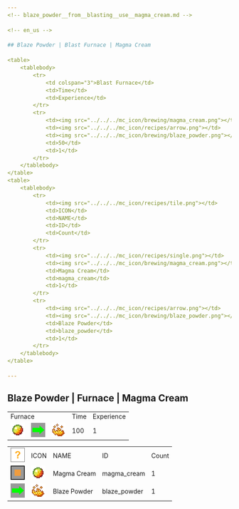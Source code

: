 ```yaml
---
<!-- blaze_powder__from__blasting__use__magma_cream.md -->

<!-- en_us -->

## Blaze Powder | Blast Furnace | Magma Cream

<table>
	<tablebody>
		<tr>
			<td colspan="3">Blast Furnace</td>
			<td>Time</td>
			<td>Experience</td>
		</tr>
		<tr>
			<td><img src="../../../mc_icon/brewing/magma_cream.png"></td>
			<td><img src="../../../mc_icon/recipes/arrow.png"></td>
			<td><img src="../../../mc_icon/brewing/blaze_powder.png"></td>
			<td>50</td>
			<td>1</td>
		</tr>
	</tablebody>
</table>
<table>
	<tablebody>
		<tr>
			<td><img src="../../../mc_icon/recipes/tile.png"></td>
			<td>ICON</td>
			<td>NAME</td>
			<td>ID</td>
			<td>Count</td>
		</tr>
		<tr>
			<td><img src="../../../mc_icon/recipes/single.png"></td>
			<td><img src="../../../mc_icon/brewing/magma_cream.png"></td>
			<td>Magma Cream</td>
			<td>magma_cream</td>
			<td>1</td>
		</tr>
		<tr>
			<td><img src="../../../mc_icon/recipes/arrow.png"></td>
			<td><img src="../../../mc_icon/brewing/blaze_powder.png"></td>
			<td>Blaze Powder</td>
			<td>blaze_powder</td>
			<td>1</td>
		</tr>
	</tablebody>
</table>

---
```

<!-- blaze_powder__from__smelting__use__magma_cream.md -->

<!-- en_us -->

## Blaze Powder | Furnace | Magma Cream

<table>
	<tablebody>
		<tr>
			<td colspan="3">Furnace</td>
			<td>Time</td>
			<td>Experience</td>
		</tr>
		<tr>
			<td><img src="../../../mc_icon/brewing/magma_cream.png"></td>
			<td><img src="../../../mc_icon/recipes/arrow.png"></td>
			<td><img src="../../../mc_icon/brewing/blaze_powder.png"></td>
			<td>100</td>
			<td>1</td>
		</tr>
	</tablebody>
</table>
<table>
	<tablebody>
		<tr>
			<td><img src="../../../mc_icon/recipes/tile.png"></td>
			<td>ICON</td>
			<td>NAME</td>
			<td>ID</td>
			<td>Count</td>
		</tr>
		<tr>
			<td><img src="../../../mc_icon/recipes/single.png"></td>
			<td><img src="../../../mc_icon/brewing/magma_cream.png"></td>
			<td>Magma Cream</td>
			<td>magma_cream</td>
			<td>1</td>
		</tr>
		<tr>
			<td><img src="../../../mc_icon/recipes/arrow.png"></td>
			<td><img src="../../../mc_icon/brewing/blaze_powder.png"></td>
			<td>Blaze Powder</td>
			<td>blaze_powder</td>
			<td>1</td>
		</tr>
	</tablebody>
</table>

